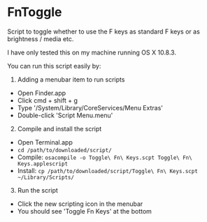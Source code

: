 FnToggle
========

Script to toggle whether to use the F keys as standard F keys or as brightness / media etc.

I have only tested this on my machine running OS X 10.8.3.

You can run this script easily by:

1. Adding a menubar item to run scripts
  * Open Finder.app
  * Click cmd + shift + g
  * Type '/System/Library/CoreServices/Menu Extras'
  * Double-click 'Script Menu.menu'
2. Compile and install the script
  * Open Terminal.app
  * ```cd /path/to/downloaded/script/```
  * Compile: ```osacompile -o Toggle\ Fn\ Keys.scpt Toggle\ Fn\ Keys.applescript```
  * Install: ```cp /path/to/downloaded/script/Toggle\ Fn\ Keys.scpt ~/Library/Scripts/```
3. Run the script
  * Click the new scripting icon in the menubar
  * You should see 'Toggle Fn Keys' at the bottom
